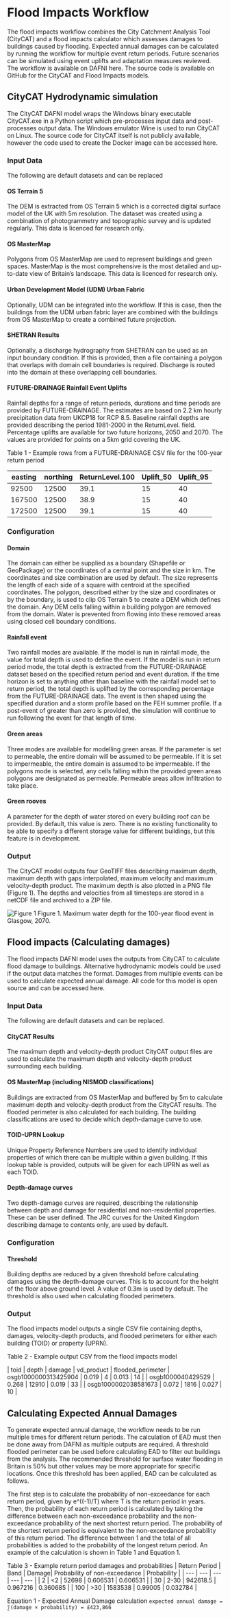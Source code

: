 # Flood Impacts Workflow
The flood impacts workflow combines the City Catchment Analysis Tool (CityCAT) and a flood impacts calculator which 
assesses damages to buildings caused by flooding. Expected annual damages can be calculated by running the workflow for 
multiple event return periods. Future scenarios can be simulated using event uplifts and adaptation measures reviewed. 
The workflow is available on DAFNI here. The source code is available on GitHub for the CityCAT and Flood Impacts models.

## CityCAT Hydrodynamic simulation
The CityCAT DAFNI model wraps the Windows binary executable CityCAT.exe in a Python script which pre-processes input 
data and post-processes output data. The Windows emulator Wine is used to run CityCAT on Linux. The source code for 
CityCAT itself is not publicly available, however the code used to create the Docker image can be accessed here. 

### Input Data
The following are default datasets and can be replaced

#### OS Terrain 5
The DEM is extracted from OS Terrain 5 which is a corrected digital surface model of the UK with 5m resolution. The 
dataset was created using a combination of photogrammetry and topographic survey and is updated regularly. This data 
is licenced for research only.

#### OS MasterMap
Polygons from OS MasterMap are used to represent buildings and green spaces. MasterMap is the most comprehensive is the 
most detailed and up-to-date view of Britain’s landscape. This data is licenced for research only.

#### Urban Development Model (UDM) Urban Fabric
Optionally, UDM can be integrated into the workflow. If this is case, then the buildings from the UDM urban fabric layer 
are combined with the buildings from OS MasterMap to create a combined future projection. 

#### SHETRAN Results
Optionally, a discharge hydrography from SHETRAN can be used as an input boundary condition. If this is provided, then 
a file containing a polygon that overlaps with domain cell boundaries is required. Discharge is routed into the domain 
at these overlapping cell boundaries.

#### FUTURE-DRAINAGE Rainfall Event Uplifts
Rainfall depths for a range of return periods, durations and time periods are provided by FUTURE-DRAINAGE. The estimates 
are based on 2.2 km hourly precipitation data from UKCP18 for RCP 8.5. Baseline rainfall depths are provided describing 
the period 1981-2000 in the ReturnLevel.<year> field. Percentage uplifts are available for two future horizons, 2050 and 
2070. The values are provided for points on a 5km grid covering the UK.

Table 1 - Example rows from a FUTURE-DRAINAGE CSV file for the 100-year return period

| easting | northing | ReturnLevel.100 | Uplift_50 | Uplift_95
| --- | --- | --- | --- | --- |
| 92500 | 12500 | 39.1 | 15 | 40
| 167500 | 12500 | 38.9 | 15 | 40
| 172500 | 12500 | 39.1 | 15 | 40

### Configuration

#### Domain
The domain can either be supplied as a boundary (Shapefile or GeoPackage) or the coordinates of a central point and the 
size in km. The coordinates and size combination are used by default. The size represents the length of each side of a 
square with centroid at the specified coordinates. The polygon, described either by the size and coordinates or by the 
boundary, is used to clip OS Terrain 5 to create a DEM which defines the domain. Any DEM cells falling within a building 
polygon are removed from the domain. Water is prevented from flowing into these removed areas using closed cell boundary 
conditions. 

#### Rainfall event
Two rainfall modes are available. If the model is run in rainfall mode, the value for total depth is used to define the 
event. If the model is run in return period mode, the total depth is extracted from the FUTURE-DRAINAGE dataset based on 
the specified return period and event duration. If the time horizon is set to anything other than baseline with the 
rainfall model set to return period, the total depth is uplifted by the corresponding percentage from the 
FUTURE-DRAINAGE data. The event is then shaped using the specified duration and a storm profile based on the FEH summer 
profile. If a post-event of greater than zero is provided, the simulation will continue to run following the event for 
that length of time.

#### Green areas
Three modes are available for modelling green areas. If the parameter is set to permeable, the entire domain will be 
assumed to be permeable. If it is set to impermeable, the entire domain is assumed to be impermeable. If the polygons 
mode is selected, any cells falling within the provided green areas polygons are designated as permeable. Permeable 
areas allow infiltration to take place.

#### Green rooves
A parameter for the depth of water stored on every building roof can be provided. By default, this value is zero. There 
is no existing functionality to be able to specify a different storage value for different buildings, but this feature 
is in development. 

### Output
The CityCAT model outputs four GeoTIFF files describing maximum depth, maximum depth with gaps interpolated, maximum 
velocity and maximum velocity-depth product. The maximum depth is also plotted in a PNG file (Figure 1). The depths 
and velocities from all timesteps are stored in a netCDF file and archived to a ZIP file.
 
![Figure 1](/docs/img/figure-1.png)
Figure 1. Maximum water depth for the 100-year flood event in Glasgow, 2070.

## Flood impacts (Calculating damages)
The flood impacts DAFNI model uses the outputs from CityCAT to calculate flood damage to buildings. Alternative 
hydrodynamic models could be used if the output data matches the format. Damages from multiple events can be used 
to calculate expected annual damage. All code for this model is open source and can be accessed here. 

### Input Data
The following are default datasets and can be replaced.

#### CityCAT Results
The maximum depth and velocity-depth product CityCAT output files are used to calculate the maximum depth and 
velocity-depth product surrounding each building.

#### OS MasterMap (including NISMOD classifications)
Buildings are extracted from OS MasterMap and buffered by 5m to calculate maximum depth and velocity-depth product from 
the CityCAT results. The flooded perimeter is also calculated for each building. The building classifications are used 
to decide which depth-damage curve to use.

#### TOID-UPRN Lookup
Unique Property Reference Numbers are used to identify individual properties of which there can be multiple within a 
given building. If this lookup table is provided, outputs will be given for each UPRN as well as each TOID.

#### Depth-damage curves
Two depth-damage curves are required, describing the relationship between depth and damage for residential and 
non-residential properties. These can be user defined. The JRC curves for the United Kingdom describing damage to 
contents only, are used by default.

### Configuration

#### Threshold
Building depths are reduced by a given threshold before calculating damages using the depth-damage curves. This is to 
account for the height of the floor above ground level. A value of 0.3m is used by default. The threshold is also used 
when calculating flooded perimeters.

### Output
The flood impacts model outputs a single CSV file containing depths, damages, velocity-depth products, and flooded 
perimeters for either each building (TOID) or property (UPRN).

Table 2 - Example output CSV from the flood impacts model

| toid | depth | damage | vd_product | flooded_perimeter
| osgb1000000313425904 | 0.019 | 4 | 0.013 | 14 |
| osgb1000040429529 | 0.268 | 12910 | 0.019 | 33 |
| osgb1000002038581673 | 0.072 | 1816 | 0.027 | 10 |

## Calculating Expected Annual Damages
To generate expected annual damage, the workflow needs to be run multiple times for different return periods. The 
calculation of EAD must then be done away from DAFNI as multiple outputs are required. A threshold flooded perimeter 
can be used before calculating EAD to filter out buildings from the analysis. The recommended threshold for surface 
water flooding in Britain is 50% but other values may be more appropriate for specific locations. Once this threshold 
has been applied, EAD can be calculated as follows.

The first step is to calculate the probability of non-exceedance for each return period, given by e^((-1)/T) where T is 
the return period in years. Then, the probability of each return period is calculated by taking the difference between 
each non-exceedance probability and the non-exceedance probability of the next shortest return period. The probability 
of the shortest return period is equivalent to the non-exceedance probability of this return period. The difference 
between 1 and the total of all probabilities is added to the probability of the longest return period. An example of 
the calculation is shown in Table 1 and Equation 1.

Table 3 - Example return period damages and probabilities
| Return Period | Band | Damage| Probability of non-exceedance | Probability |
| --- | --- | --- | --- | --- |
| 2	| <2 | 52698 | 0.606531	| 0.606531 |
| 30 | 2-30	| 942618.5 | 0.967216 | 0.360685 |
| 100 | >30	| 1583538 | 0.99005	| 0.032784 |

Equation 1 - Expected Annual Damage calculation
`expected annual damage = ∑(damage × probability) = £423,866`